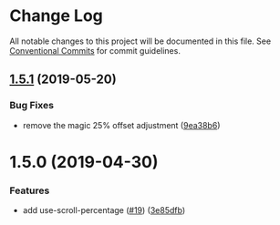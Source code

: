 # Change Log

All notable changes to this project will be documented in this file.
See [Conventional Commits](https://conventionalcommits.org) for commit guidelines.

## [1.5.1](https://github.com/charlie-tango/hooks/compare/@charlietango/use-scroll-percentage@1.5.0...@charlietango/use-scroll-percentage@1.5.1) (2019-05-20)

### Bug Fixes

- remove the magic 25% offset adjustment ([9ea38b6](https://github.com/charlie-tango/hooks/commit/9ea38b6))

# 1.5.0 (2019-04-30)

### Features

- add use-scroll-percentage ([#19](https://github.com/charlie-tango/hooks/issues/19)) ([3e85dfb](https://github.com/charlie-tango/hooks/commit/3e85dfb))
